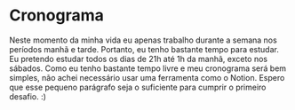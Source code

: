 # Cronograma

Neste momento da minha vida eu apenas trabalho durante a semana nos períodos manhã e tarde. Portanto, eu tenho bastante tempo para estudar. Eu pretendo estudar todos os dias de 21h até 1h da manhã, exceto nos sábados. Como eu tenho bastante tempo livre e meu cronograma será bem simples, não achei necessário usar uma ferramenta como o Notion. Espero que esse pequeno parágrafo seja o suficiente para cumprir o primeiro desafio. :)
